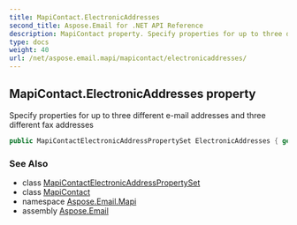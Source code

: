 ```yaml
---
title: MapiContact.ElectronicAddresses
second_title: Aspose.Email for .NET API Reference
description: MapiContact property. Specify properties for up to three different email addresses and three different fax addresses
type: docs
weight: 40
url: /net/aspose.email.mapi/mapicontact/electronicaddresses/
---
```

## MapiContact.ElectronicAddresses property

Specify properties for up to three different e-mail addresses and three different fax addresses

```csharp
public MapiContactElectronicAddressPropertySet ElectronicAddresses { get; set; }
```

### See Also

* class [MapiContactElectronicAddressPropertySet](../../mapicontactelectronicaddresspropertyset/)
* class [MapiContact](../)
* namespace [Aspose.Email.Mapi](../../mapicontact/)
* assembly [Aspose.Email](../../../)


